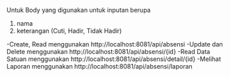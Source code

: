Untuk Body yang digunakan untuk inputan berupa
1. nama
2. keterangan (Cuti, Hadir, Tidak Hadir)

-Create, Read menggunakan http://localhost:8081/api/absensi
-Update dan Delete menggunakan http://localhost:8081/api/absensi/{id}
-Read Data Satuan menggunakan http://localhost:8081/api/absensi/detail/{id}
-Melihat Laporan menggunakan http://localhost:8081/api/absensi/laporan
